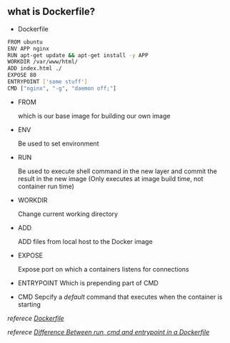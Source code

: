 

## what is Dockerfile?

- Dockerfile

~~~bash
FROM ubuntu
ENV APP nginx
RUN apt-get update && apt-get install -y APP
WORKDIR /var/www/html/
ADD index.html ./
EXPOSE 80
ENTRYPOINT ['some stuff']
CMD ["nginx", "-g", "daemon off;"]
~~~

- FROM

    which is our base image for building our own image

- ENV
    
    Be used to set environment
    
- RUN
    
    Be used to execute shell command in the new layer and commit the result in the new image (Only executes at image build time, not container run time)

- WORKDIR
    
    Change current working directory

- ADD

    ADD files from local host to the Docker image

- EXPOSE

    Expose port on which a containers listens for connections

- ENTRYPOINT
    Which is prepending part of CMD

- CMD
    Sepcify a *default* command that executes when the container is starting
    
*referece [Dockerfile](https://www.educba.com/dockerfile/)*

*referece [Difference Between run, cmd and entrypoint in a Dockerfile](https://www.baeldung.com/ops/dockerfile-run-cmd-entrypoint)*

